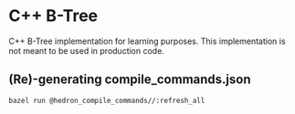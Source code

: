 # C++ B-Tree

C++ B-Tree implementation for learning purposes. This implementation is not meant to be used in production code.

## (Re)-generating compile_commands.json

`bazel run @hedron_compile_commands//:refresh_all`
